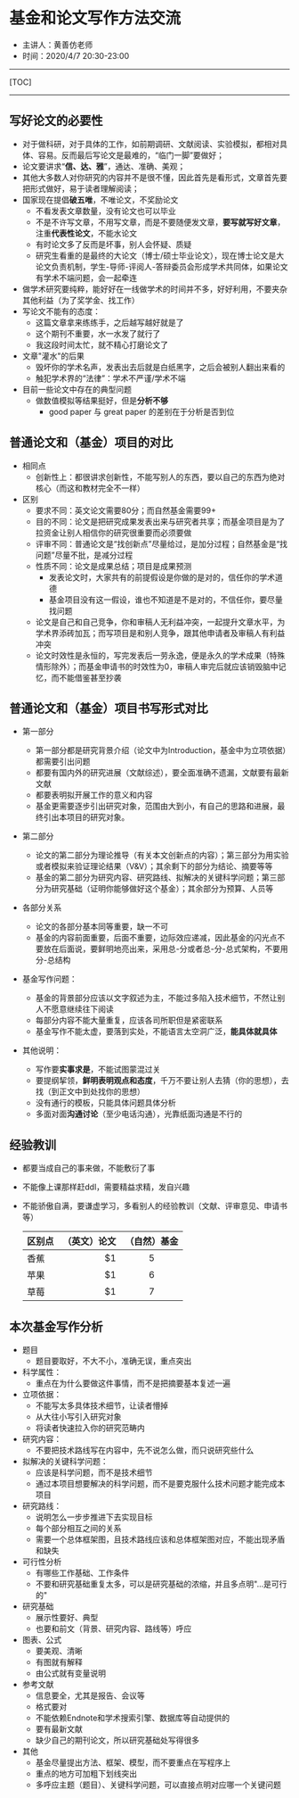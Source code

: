 # 基金和论文写作方法交流

- 主讲人：黄善仿老师
- 时间：2020/4/7 20:30-23:00

---------

[TOC]

---------

## 写好论文的必要性
- 对于做科研，对于具体的工作，如前期调研、文献阅读、实验模拟，都相对具体、容易。反而最后写论文是最难的，“临门一脚”要做好；
- 论文要讲求“**信、达、雅**”，通达、准确、美观；
- 其他大多数人对你研究的内容并不是很不懂，因此首先是看形式，文章首先要把形式做好，易于读者理解阅读；
- 国家现在提倡**破五唯**，不唯论文，不奖励论文
  - 不看发表文章数量，没有论文也可以毕业
  - 不是不许写文章，不用写文章，而是不要随便发文章，**要写就写好文章**，注重**代表性论文**，不能水论文
  - 有时论文多了反而是坏事，别人会怀疑、质疑
  - 研究生看重的是最终的大论文（博士/硕士毕业论文），现在博士论文是大论文负责机制，学生-导师-评阅人-答辩委员会形成学术共同体，如果论文有学术不端问题，会一起牵连
- 做学术研究要纯粹，能好好在一线做学术的时间并不多，好好利用，不要夹杂其他利益（为了奖学金、找工作）
- 写论文不能有的态度：
  - 这篇文章拿来练练手，之后越写越好就是了
  - 这个期刊不重要，水一水发了就行了
  - 我这段时间太忙，就不精心打磨论文了
- 文章"灌水"的后果
  - 毁坏你的学术名声，发表出去后就是白纸黑字，之后会被别人翻出来看的
  - 触犯学术界的“法律”：学术不严谨/学术不端
- 目前一些论文中存在的典型问题
  - 做数值模拟等结果挺好，但是**分析不够**
    - good paper 与 great paper 的差别在于分析是否到位

## 普通论文和（基金）项目的对比
- 相同点
  - 创新性上：都很讲求创新性，不能写别人的东西，要以自己的东西为绝对核心（而这和教材完全不一样）
- 区别
  - 要求不同：英文论文需要80分；而自然基金需要99+
  - 目的不同：论文是把研究成果发表出来与研究者共享；而基金项目是为了拉资金让别人相信你的研究很重要而必须要做
  - 评审不同：普通论文是“找创新点”尽量给过，是加分过程；自然基金是“找问题”尽量不批，是减分过程
  - 性质不同：论文是成果总结；项目是成果预测
    - 发表论文时，大家共有的前提假设是你做的是对的，信任你的学术道德
    - 基金项目没有这一假设，谁也不知道是不是对的，不信任你，要尽量找问题
  - 论文是自己和自己竞争，你和审稿人无利益冲突，一起提升文章水平，为学术界添砖加瓦；而写项目是和别人竞争，跟其他申请者及审稿人有利益冲突
  - 论文时效性是永恒的，写完发表后一劳永逸，便是永久的学术成果（特殊情形除外）；而基金申请书的时效性为0，审稿人审完后就应该销毁脑中记忆，而不能借鉴甚至抄袭

## 普通论文和（基金）项目书写形式对比
- 第一部分
  - 第一部分都是研究背景介绍（论文中为Introduction，基金中为立项依据）都需要引出问题
  - 都要有国内外的研究进展（文献综述），要全面准确不遗漏，文献要有最新文献
  - 都要表明拟开展工作的意义和内容
  - 基金更需要逐步引出研究对象，范围由大到小，有自己的思路和进展，最终引出本项目的研究对象。

- 第二部分
  - 论文的第二部分为理论推导（有关本文创新点的内容）；第三部分为用实验或者模拟来验证理论结果（V&V）；其余剩下的部分为结论、摘要等等
  - 基金的第二部分为研究内容、研究路线、拟解决的关键科学问题；第三部分为研究基础（证明你能够做好这个基金）；其余部分为预算、人员等

- 各部分关系
  - 论文的各部分基本同等重要，缺一不可
  - 基金的内容前面重要，后面不重要，边际效应递减，因此基金的闪光点不要放在后面说，要鲜明地亮出来，采用总-分或者总-分-总式架构，不要用分-总结构


- 基金写作问题：
  - 基金的背景部分应该以文字叙述为主，不能过多陷入技术细节，不然让别人不愿意继续往下阅读
  - 每部分内容不能大量重复，应该各司所职但是紧密联系
  - 基金写作不能太虚，要落到实处，不能语言太空洞广泛，**能具体就具体**

- 其他说明：
  - 写作要**实事求是**，不能试图蒙混过关
  - 要提纲挈领，**鲜明表明观点和态度**，千万不要让别人去猜（你的思想），去找（到正文中到处找你的思想）
  - 没有通行的模板，只能具体问题具体分析
  - 多面对面**沟通讨论**（至少电话沟通），光靠纸面沟通是不行的

## 经验教训
  - 都要当成自己的事来做，不能敷衍了事
  - 不能像上课那样赶ddl，需要精益求精，发自兴趣
  - 不能骄傲自满，要谦虚学习，多看别人的经验教训（文献、评审意见、申请书等）


    | 区别点      | （英文）论文    |  （自然）基金  |
    | -------- | -----:   | :----: |
    | 香蕉        | $1      |   5    |
    | 苹果        | $1      |   6    |
    | 草莓        | $1      |   7    |


## 本次基金写作分析
- 题目
  - 题目要取好，不大不小，准确无误，重点突出
- 科学属性：
  - 重点在为什么要做这件事情，而不是把摘要基本复述一遍
- 立项依据：
  - 不能写太多具体技术细节，让读者懵掉
  - 从大往小写引入研究对象
  - 将读者快速拉入你的研究范畴内
- 研究内容：
  - 不要把技术路线写在内容中，先不说怎么做，而只说研究些什么
- 拟解决的关键科学问题：
  - 应该是科学问题，而不是技术细节
  - 通过本项目想要解决的科学问题，而不是要克服什么技术问题才能完成本项目
- 研究路线：
  - 说明怎么一步步推进下去实现目标
  - 每个部分相互之间的关系
  - 需要一个总体框架图，且技术路线应该和总体框架图对应，不能出现矛盾和缺失
- 可行性分析
  - 有哪些工作基础、工作条件
  - 不要和研究基础重复太多，可以是研究基础的浓缩，并且多点明"...是可行的"
- 研究基础
  - 展示性要好、典型
  - 也要和前文（背景、研究内容、路线等）呼应
- 图表、公式
  - 要美观、清晰
  - 有图就有解释
  - 由公式就有变量说明
- 参考文献
  - 信息要全，尤其是报告、会议等
  - 格式要对
  - 不能依赖Endnote和学术搜索引擎、数据库等自动提供的
  - 要有最新文献
  - 缺少自己的期刊论文，所以研究基础处写得很多
- 其他
  - 基金尽量提出方法、框架、模型，而不要重点在写程序上
  - 重点的地方可加粗下划线突出
  - 多呼应主题（题目）、关键科学问题，可以直接点明对应哪一个关键问题
